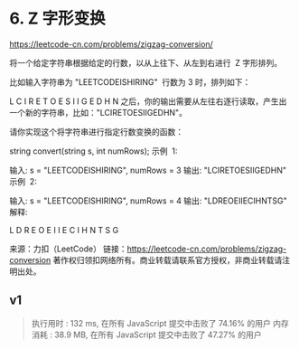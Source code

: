 # 6. Z 字形变换

https://leetcode-cn.com/problems/zigzag-conversion/

将一个给定字符串根据给定的行数，以从上往下、从左到右进行  Z 字形排列。

比如输入字符串为 "LEETCODEISHIRING"  行数为 3 时，排列如下：

L C I R
E T O E S I I G
E D H N
之后，你的输出需要从左往右逐行读取，产生出一个新的字符串，比如："LCIRETOESIIGEDHN"。

请你实现这个将字符串进行指定行数变换的函数：

string convert(string s, int numRows);
示例  1:

输入: s = "LEETCODEISHIRING", numRows = 3
输出: "LCIRETOESIIGEDHN"
示例  2:

输入: s = "LEETCODEISHIRING", numRows = 4
输出: "LDREOEIIECIHNTSG"
解释:

L D R
E O E I I
E C I H N
T S G

来源：力扣（LeetCode）
链接：https://leetcode-cn.com/problems/zigzag-conversion
著作权归领扣网络所有。商业转载请联系官方授权，非商业转载请注明出处。

## v1

> 执行用时 : 132 ms, 在所有 JavaScript 提交中击败了 74.16% 的用户
> 内存消耗 : 38.9 MB, 在所有 JavaScript 提交中击败了 47.27% 的用户
